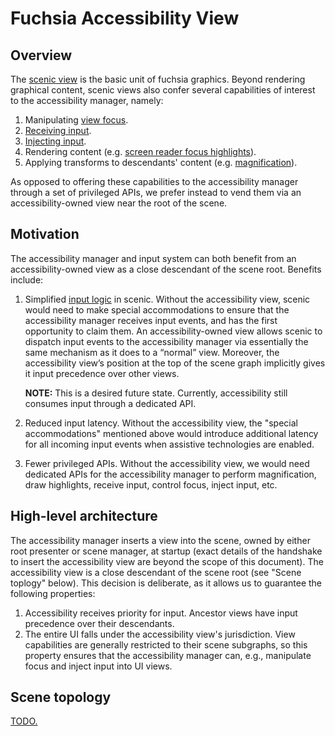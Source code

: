 # Fuchsia Accessibility View

## Overview

The [scenic view][view-ref] is the basic unit of fuchsia graphics. Beyond
rendering graphical content, scenic views also confer several capabilities
of interest to the accessibility manager, namely:

1. Manipulating [view focus][view-focus].
1. [Receiving input][view-input].
1. [Injecting input][view-input].
1. Rendering content (e.g. [screen reader focus highlights][highlights]).
1. Applying transforms to descendants' content (e.g.
   [magnification][magnification]).

As opposed to offering these capabilities to the accessibility manager through
a set of privileged APIs, we prefer instead to vend them via an
accessibility-owned view near the root of the scene.

## Motivation

The accessibility manager and input system can both benefit from an
accessibility-owned view as a close descendant of the scene root. Benefits
include:

1. Simplified [input logic][view-input] in scenic. Without the accessibility
   view, scenic would need to make special accommodations to ensure that the
   accessibility manager receives input events, and has the first opportunity to
   claim them. An accessibility-owned view allows scenic to dispatch input events
   to the accessibility manager via essentially the same mechanism as it does to a
   “normal” view. Moreover, the accessibility view’s position at the top of the
   scene graph implicitly gives it input precedence over other views.

   **NOTE:** This is a desired future state. Currently, accessibility still
   consumes input through a dedicated API.

1. Reduced input latency. Without the accessibility view, the "special
   accommodations" mentioned above would introduce additional latency for all
   incoming input events when assistive technologies are enabled.
1. Fewer privileged APIs. Without the accessibility view, we would need
   dedicated APIs for the accessibility manager to perform magnification, draw
   highlights, receive input, control focus, inject input, etc.

## High-level architecture

The accessibility manager inserts a view into the scene, owned by either root
presenter or scene manager, at startup (exact details of the handshake to insert
the accessibility view are beyond the scope of this document). The accessibility
view is a close descendant of the scene root (see "Scene toplogy" below). This
decision is deliberate, as it allows us to guarantee the following properties:

1. Accessibility receives priority for input. Ancestor views have input
   precedence over their descendants.
1. The entire UI falls under the accessibility view's jurisdiction. View capabilities
   are generally restricted to their scene subgraphs, so this property ensures
   that the accessibility manager can, e.g., manipulate focus and inject input
   into UI views.

## Scene topology

[TODO.][scene-topology]

[view-ref]: /docs/development/graphics/scenic/concepts/view_ref.md
[view-focus]: /docs/development/graphics/scenic/concepts/focus_chain.md
[view-input]: /docs/development/graphics/scenic/concepts/input
[highlights]: https://bugs.fuchsia.dev/p/fuchsia/issues/detail?id=78639&q=component%3AAccessibility%20docs&can=2
[magnification]: /src/ui/a11y/docs/magnifier.md
[scene-topology]: https://bugs.fuchsia.dev/p/fuchsia/issues/detail?id=96332
